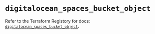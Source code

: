 # `digitalocean_spaces_bucket_object`

Refer to the Terraform Registory for docs: [`digitalocean_spaces_bucket_object`](https://registry.terraform.io/providers/digitalocean/digitalocean/2.34.0/docs/resources/spaces_bucket_object).
